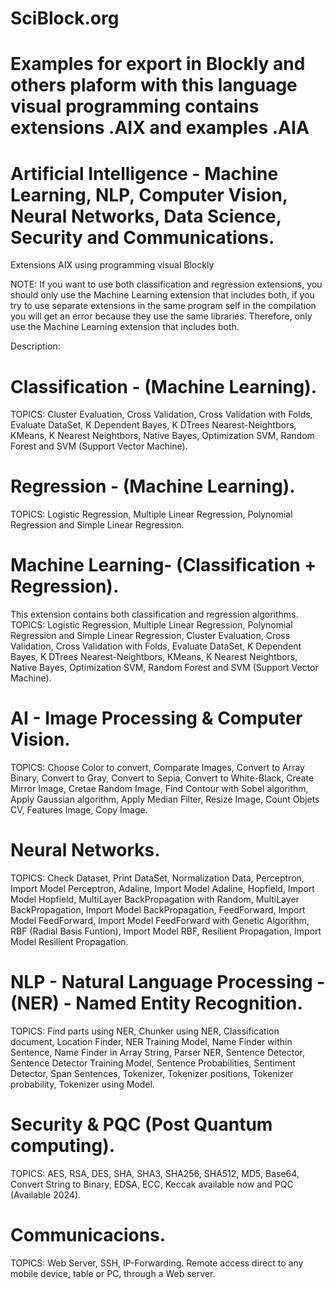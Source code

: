 # SciBlock.org 
# Examples for export in Blockly and others plaform with this language visual programming contains extensions .AIX and examples .AIA
# Artificial Intelligence - Machine Learning, NLP, Computer Vision, Neural Networks, Data Science, Security and Communications. 
Extensions AIX using programming visual Blockly

NOTE: If you want to use both classification and regression extensions, you should only use the Machine Learning extension that includes both, if you try to use separate extensions in the same program self in the compilation you will get an error because they use the same libraries. Therefore, only use the Machine Learning extension that includes both. 

Description:

# Classification - (Machine Learning).
TOPICS: Cluster Evaluation, Cross Validation, Cross Validation with Folds, Evaluate DataSet, K Dependent Bayes, K DTrees Nearest-Neightbors, KMeans, K Nearest Neightbors, Native Bayes, Optimization SVM, Random Forest and SVM (Support Vector Machine). 

# Regression - (Machine Learning).
TOPICS: Logistic Regression, Multiple Linear Regression, Polynomial Regression and Simple Linear Regression. 

# Machine Learning- (Classification + Regression).
This extension contains both classification and regression algorithms. 
TOPICS: Logistic Regression, Multiple Linear Regression, Polynomial Regression and Simple Linear Regression, Cluster Evaluation, Cross Validation, Cross Validation with Folds, Evaluate DataSet, K Dependent Bayes, K DTrees Nearest-Neightbors, KMeans, K Nearest Neightbors, Native Bayes, Optimization SVM, Random Forest and SVM (Support Vector Machine).

# AI - Image Processing & Computer Vision.
TOPICS: Choose Color to convert, Comparate Images, Convert to Array Binary, Convert to Gray, Convert to Sepia, Convert to White-Black, Create Mirror Image, Cretae Random Image, Find Contour with Sobel algorithm, Apply Gaussian algorithm, Apply Median Filter, Resize Image, Count Objets CV, Features Image, Copy Image.

# Neural Networks.
TOPICS: Check Dataset, Print DataSet, Normalization Data, Perceptron, Import Model Perceptron, Adaline, Import Model Adaline, Hopfield, Import Model Hopfield, MultiLayer BackPropagation with Random, MultiLayer BackPropagation, Import Model BackPropagation, FeedForward, Import Model FeedForward, Import Model FeedForward with Genetic Algorithm, RBF (Radial Basis Funtion), Import Model RBF, Resilient Propagation, Import Model Resilient Propagation.

# NLP - Natural Language Processing - (NER) - Named Entity Recognition.
TOPICS: Find parts using NER, Chunker using NER, Classification document, Location Finder, NER Training Model, Name Finder within Sentence, Name Finder in Array String, Parser NER, Sentence Detector, Sentence Detector Training Model, Sentence Probabilities, Sentiment Detector, Span Sentences, Tokenizer, Tokenizer positions, Tokenizer probability, Tokenizer using Model.

# Security & PQC (Post Quantum computing).
TOPICS: AES, RSA, DES, SHA, SHA3, SHA256, SHA512, MD5, Base64, Convert String to Binary, EDSA, ECC, Keccak available now and PQC (Available 2024).

# Communicacions.
TOPICS: Web Server, SSH, IP-Forwarding. Remote access direct to any mobile device, table or PC, through a Web server.

